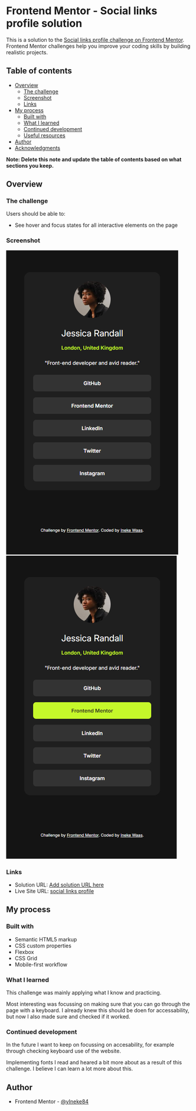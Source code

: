 # Frontend Mentor - Social links profile solution

This is a solution to the [Social links profile challenge on Frontend Mentor](https://www.frontendmentor.io/challenges/social-links-profile-UG32l9m6dQ). Frontend Mentor challenges help you improve your coding skills by building realistic projects.

## Table of contents

- [Overview](#overview)
  - [The challenge](#the-challenge)
  - [Screenshot](#screenshot)
  - [Links](#links)
- [My process](#my-process)
  - [Built with](#built-with)
  - [What I learned](#what-i-learned)
  - [Continued development](#continued-development)
  - [Useful resources](#useful-resources)
- [Author](#author)
- [Acknowledgments](#acknowledgments)

**Note: Delete this note and update the table of contents based on what sections you keep.**

## Overview

### The challenge

Users should be able to:

- See hover and focus states for all interactive elements on the page

### Screenshot

![](./screenshot-social-links-profile.png)
![](./screenshot-social-links-profile-focus.png)

### Links

- Solution URL: [Add solution URL here](https://your-solution-url.com)
- Live Site URL: [social links profile](https://ineke84.github.io/social-links-profile-main/)

## My process

### Built with

- Semantic HTML5 markup
- CSS custom properties
- Flexbox
- CSS Grid
- Mobile-first workflow

### What I learned

This challenge was mainly applying what I know and practicing.

Most interesting was focussing on making sure that you can go through the page with a keyboard. I already knew this should be doen for accessability, but now I also made sure and checked if it worked.

### Continued development

In the future I want to keep on focussing on accesability, for example through checking keyboard use of the website.

Implementing fonts I read and heared a bit more about as a result of this challenge. I believe I can learn a lot more about this.

## Author

- Frontend Mentor - [@yIneke84](https://www.frontendmentor.io/profile/Ineke84)
